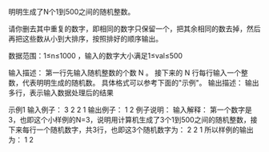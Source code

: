 明明生成了N个1到500之间的随机整数。

请你删去其中重复的数字，即相同的数字只保留一个，把其余相同的数去掉，然后再把这些数从小到大排序，按照排好的顺序输出。

数据范围：1≤n≤1000  ，输入的数字大小满足1≤val≤500


输入描述：
第一行先输入随机整数的个数 N 。
接下来的 N 行每行输入一个整数，代表明明生成的随机数。
具体格式可以参考下面的"示例"。
输出描述：
输出多行，表示输入数据处理后的结果

示例1
输入例子：
3
2
2
1
输出例子：
1
2
例子说明：
输入解释：
第一个数字是3，也即这个小样例的N=3，说明用计算机生成了3个1到500之间的随机整数，接下来每行一个随机数字，共3行，也即这3个随机数字为：
2
2
1
所以样例的输出为：
1
2       